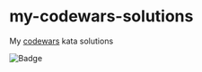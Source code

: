 # my-codewars-solutions
My [codewars](http://codewars.com) kata solutions

![Badge](https://www.codewars.com/users/datmcl/badges/large)
